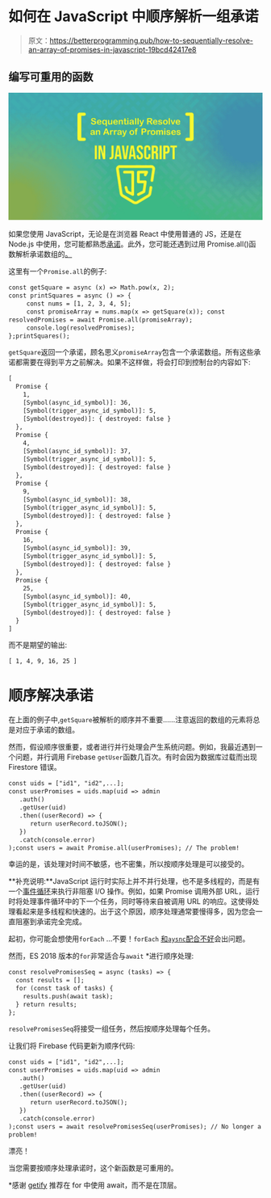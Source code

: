 # 如何在 JavaScript 中顺序解析一组承诺

> 原文：<https://betterprogramming.pub/how-to-sequentially-resolve-an-array-of-promises-in-javascript-19bcd42417e8>

## 编写可重用的函数

![](img/fe2c025473e4c543f220d6ddd524081c.png)

如果您使用 JavaScript，无论是在浏览器 React 中使用普通的 JS，还是在 Node.js 中使用，您可能都熟悉[承诺](https://web.dev/promises/)。此外，您可能还遇到过用 Promise.all()函数解析承诺数组的[。](https://www.ayrshare.com/the-power-of-javascript-promise-all/)

这里有一个`Promise.all`的例子:

```
const getSquare = async (x) => Math.pow(x, 2);
const printSquares = async () => {
     const nums = [1, 2, 3, 4, 5];
     const promiseArray = nums.map(x => getSquare(x)); const resolvedPromises = await Promise.all(promiseArray);
     console.log(resolvedPromises);
};printSquares();
```

`getSquare`返回一个承诺，顾名思义`promiseArray`包含一个承诺数组。所有这些承诺都需要在得到平方之前解决。如果不这样做，将会打印到控制台的内容如下:

```
[
  Promise {
    1,
    [Symbol(async_id_symbol)]: 36,
    [Symbol(trigger_async_id_symbol)]: 5,
    [Symbol(destroyed)]: { destroyed: false }
  },
  Promise {
    4,
    [Symbol(async_id_symbol)]: 37,
    [Symbol(trigger_async_id_symbol)]: 5,
    [Symbol(destroyed)]: { destroyed: false }
  },
  Promise {
    9,
    [Symbol(async_id_symbol)]: 38,
    [Symbol(trigger_async_id_symbol)]: 5,
    [Symbol(destroyed)]: { destroyed: false }
  },
  Promise {
    16,
    [Symbol(async_id_symbol)]: 39,
    [Symbol(trigger_async_id_symbol)]: 5,
    [Symbol(destroyed)]: { destroyed: false }
  },
  Promise {
    25,
    [Symbol(async_id_symbol)]: 40,
    [Symbol(trigger_async_id_symbol)]: 5,
    [Symbol(destroyed)]: { destroyed: false }
  }
]
```

而不是期望的输出:

```
[ 1, 4, 9, 16, 25 ]
```

# 顺序解决承诺

在上面的例子中,`getSquare`被解析的顺序并不重要……注意返回的数组的元素将总是对应于承诺的数组。

然而，假设顺序很重要，或者进行并行处理会产生系统问题。例如，我最近遇到一个问题，并行调用 Firebase `getUser`函数几百次。有时会因为数据库过载而出现 Firestore 错误。

```
const uids = ["id1", "id2",...];
const userPromises = uids.map(uid => admin
   .auth()
   .getUser(uid)
   .then((userRecord) => {
      return userRecord.toJSON();
   })
   .catch(console.error)
);const users = await Promise.all(userPromises); // The problem!
```

幸运的是，该处理对时间不敏感，也不密集，所以按顺序处理是可以接受的。

**补充说明:**JavaScript 运行时实际上并不并行处理，也不是多线程的，而是有一个[事件循环](https://nodejs.org/en/docs/guides/event-loop-timers-and-nexttick/#:~:text=The%20event%20loop%20is%20what,operations%20executing%20in%20the%20background.)来执行非阻塞 I/O 操作。例如，如果 Promise 调用外部 URL，运行时将处理事件循环中的下一个任务，同时等待来自被调用 URL 的响应。这使得处理看起来是多线程和快速的。出于这个原因，顺序处理通常要慢得多，因为您会一直阻塞到承诺完全完成。

起初，你可能会想使用`forEach` …不要！`forEach` [和`aysnc`配合不好](https://javascript.plainenglish.io/async-await-foreach-81d4859f2b8c)会出问题。

然而，ES 2018 版本的`for`非常适合与`await` *进行顺序处理:

```
const resolvePromisesSeq = async (tasks) => {
  const results = [];
  for (const task of tasks) {
    results.push(await task);
  } return results;
};
```

`resolvePromisesSeq`将接受一组任务，然后按顺序处理每个任务。

让我们将 Firebase 代码更新为顺序代码:

```
const uids = ["id1", "id2",...];
const userPromises = uids.map(uid => admin
   .auth()
   .getUser(uid)
   .then((userRecord) => {
      return userRecord.toJSON();
   })
   .catch(console.error)
);const users = await resolvePromisesSeq(userPromises); // No longer a problem!
```

漂亮！

当您需要按顺序处理承诺时，这个新函数是可重用的。

*感谢 [getify](https://www.reddit.com/user/getify/) 推荐在 for 中使用 await，而不是在顶层。